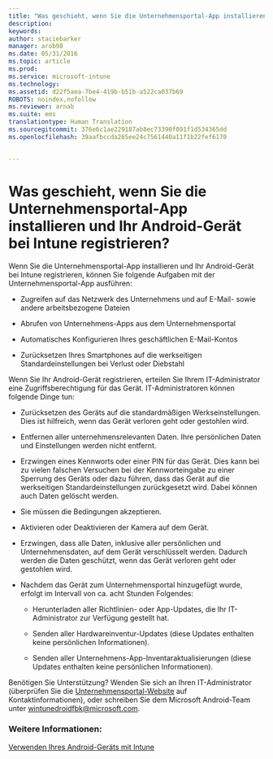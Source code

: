 ```yaml
---
title: "Was geschieht, wenn Sie die Unternehmensportal-App installieren und Ihr Android-Gerät bei Intune registrieren? | Microsoft Intune"
description: 
keywords: 
author: staciebarker
manager: arob98
ms.date: 05/31/2016
ms.topic: article
ms.prod: 
ms.service: microsoft-intune
ms.technology: 
ms.assetid: d22f5aea-7be4-419b-b51b-a522ca037b69
ROBOTS: noindex,nofollow
ms.reviewer: arnab
ms.suite: ems
translationtype: Human Translation
ms.sourcegitcommit: 376e6c1ae229187ab8ec73390f091f1d534365dd
ms.openlocfilehash: 39aafbccda265ee24c7561440a11f1b22fef6170


---
```



# Was geschieht, wenn Sie die Unternehmensportal-App installieren und Ihr Android-Gerät bei Intune registrieren?

Wenn Sie die Unternehmensportal-App installieren und Ihr Android-Gerät bei Intune registrieren, können Sie folgende Aufgaben mit der Unternehmensportal-App ausführen:

-   Zugreifen auf das Netzwerk des Unternehmens und auf E-Mail- sowie andere arbeitsbezogene Dateien

-   Abrufen von Unternehmens-Apps aus dem Unternehmensportal

-   Automatisches Konfigurieren Ihres geschäftlichen E-Mail-Kontos

-   Zurücksetzen Ihres Smartphones auf die werkseitigen Standardeinstellungen bei Verlust oder Diebstahl

Wenn Sie Ihr Android-Gerät registrieren, erteilen Sie Ihrem IT-Administrator eine Zugriffsberechtigung für das Gerät. IT-Administratoren können folgende Dinge tun:

-   Zurücksetzen des Geräts auf die standardmäßigen Werkseinstellungen. Dies ist hilfreich, wenn das Gerät verloren geht oder gestohlen wird.

-   Entfernen aller unternehmensrelevanten Daten. Ihre persönlichen Daten und Einstellungen werden nicht entfernt.

-   Erzwingen eines Kennworts oder einer PIN für das Gerät. Dies kann bei zu vielen falschen Versuchen bei der Kennworteingabe zu einer Sperrung des Geräts oder dazu führen, dass das Gerät auf die werkseitigen Standardeinstellungen zurückgesetzt wird. Dabei können auch Daten gelöscht werden.

-   Sie müssen die Bedingungen akzeptieren.

-   Aktivieren oder Deaktivieren der Kamera auf dem Gerät.

-   Erzwingen, dass alle Daten, inklusive aller persönlichen und Unternehmensdaten, auf dem Gerät verschlüsselt werden. Dadurch werden die Daten geschützt, wenn das Gerät verloren geht oder gestohlen wird.

-   Nachdem das Gerät zum Unternehmensportal hinzugefügt wurde, erfolgt im Intervall von ca. acht Stunden Folgendes:

    -   Herunterladen aller Richtlinien- oder App-Updates, die Ihr IT-Administrator zur Verfügung gestellt hat.

    -   Senden aller Hardwareinventur-Updates (diese Updates enthalten keine persönlichen Informationen).

    -   Senden aller Unternehmens-App-Inventaraktualisierungen (diese Updates enthalten keine persönlichen Informationen).

Benötigen Sie Unterstützung? Wenden Sie sich an Ihren IT-Administrator (überprüfen Sie die [Unternehmensportal-Website](http://portal.manage.microsoft.com) auf Kontaktinformationen), oder schreiben Sie dem Microsoft Android-Team unter wintunedroidfbk@microsoft.com.


### Weitere Informationen:
[Verwenden Ihres Android-Geräts mit Intune](using-your-android-device-with-intune.md)


<!--HONumber=Jul16_HO3-->


